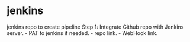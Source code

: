# jenkins
jenkins repo to create pipeline
Step 1: Integrate Github repo with Jenkins server.
      - PAT to jenkins if needed.
      - repo link.
      - WebHook link.
